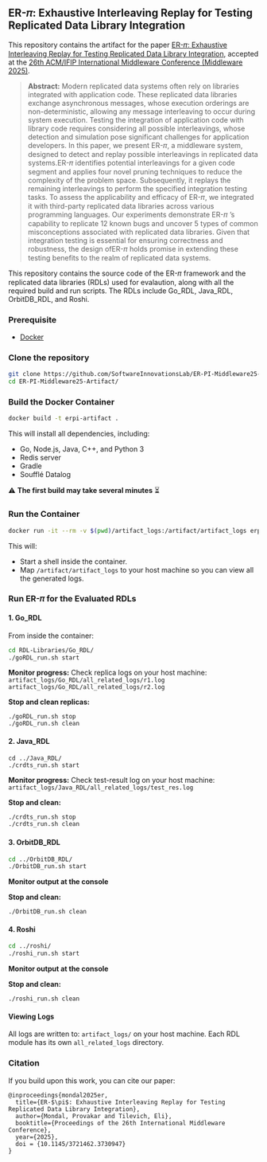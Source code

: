 ## ER-𝜋: Exhaustive Interleaving Replay for Testing Replicated Data Library Integration

This repository contains the artifact for the paper [ER-𝜋: Exhaustive Interleaving Replay for Testing Replicated Data Library Integration](https://people.cs.vt.edu/provakar/Middleware_25__ER_%f0%9d%9c%8b_.pdf), accepted at the [26th ACM/IFIP International Middleware Conference (Middleware 2025)](https://middleware-conf.github.io/2025/).

> <b>Abstract:</b> Modern replicated data systems often rely on libraries integrated with application code. These replicated data libraries exchange asynchronous messages, whose execution orderings are non-deterministic, allowing any message interleaving to occur during system execution. Testing the integration of application code with library code requires considering all possible interleavings, whose detection and simulation pose significant challenges for application developers. In this paper, we present ER-𝜋, a middleware system, designed to detect and replay possible interleavings in replicated data systems.ER-𝜋 identifies potential interleavings for a given code segment and applies four novel pruning techniques to reduce the complexity of the problem space. Subsequently, it replays the remaining interleavings to perform the specified integration testing tasks. To assess the applicability and efficacy of ER-𝜋, we integrated it with third-party replicated data libraries across various programming languages. Our experiments demonstrate ER-𝜋 ’s capability to replicate 12 known bugs and uncover 5 types of common misconceptions associated with replicated data libraries. Given that integration testing is essential for ensuring correctness and robustness, the design ofER-𝜋 holds promise in extending these testing benefits to the realm of replicated data systems.

This repository contains the source code of the ER-𝜋 framework and the replicated data libraries (RDLs) used for evalaution, along with all the required build and run scripts. The RDLs include Go_RDL, Java_RDL, OrbitDB_RDL, and Roshi. 

###  Prerequisite
 - [Docker](https://docs.docker.com/get-started/get-docker/)

### Clone the repository
```bash
git clone https://github.com/SoftwareInnovationsLab/ER-PI-Middleware25-Artifact.git
cd ER-PI-Middleware25-Artifact/
```

### Build the Docker Container
```bash
docker build -t erpi-artifact .
```
This will install all dependencies, including:
- Go, Node.js, Java, C++, and Python 3
- Redis server
- Gradle
- Soufflé Datalog

⚠️ <b>The first build may take several minutes</b> ⏳

### Run the Container
```bash
docker run -it --rm -v $(pwd)/artifact_logs:/artifact/artifact_logs erpi-artifact
```
This will:
- Start a shell inside the container.
- Map `/artifact/artifact_logs` to your host machine so you can view all the generated logs.

### Run ER-𝜋 for the Evaluated RDLs 

#### 1. Go_RDL
From inside the container:
```bash
cd RDL-Libraries/Go_RDL/
./goRDL_run.sh start
```

<b>Monitor progress:</b>
Check replica logs on your host machine:
`artifact_logs/Go_RDL/all_related_logs/r1.log`
`artifact_logs/Go_RDL/all_related_logs/r2.log`

<b>Stop and clean replicas:</b>
```
./goRDL_run.sh stop
./goRDL_run.sh clean
```

#### 2. Java_RDL
```
cd ../Java_RDL/
./crdts_run.sh start
```

<b>Monitor progress:</b>
Check test-result log on your host machine:
`artifact_logs/Java_RDL/all_related_logs/test_res.log`

<b>Stop and clean:</b>
```bash
./crdts_run.sh stop
./crdts_run.sh clean
```

#### 3. OrbitDB_RDL
```bash
cd ../OrbitDB_RDL/
./OrbitDB_run.sh start
```
<b>Monitor output at the console</b>

<b>Stop and clean:</b>
```
./OrbitDB_run.sh clean
```

#### 4. Roshi
```bash
cd ../roshi/
./roshi_run.sh start
```
<b>Monitor output at the console</b>

<b>Stop and clean:</b>
```
./roshi_run.sh clean
```

#### Viewing Logs

All logs are written to: `artifact_logs/` on your host machine. Each RDL module has its own `all_related_logs` directory.

### Citation
If you build upon this work, you can cite our paper:
```
@inproceedings{mondal2025er,
  title={ER-$\pi$: Exhaustive Interleaving Replay for Testing Replicated Data Library Integration},
  author={Mondal, Provakar and Tilevich, Eli},
  booktitle={Proceedings of the 26th International Middleware Conference},
  year={2025},
  doi = {10.1145/3721462.3730947}
}
```
